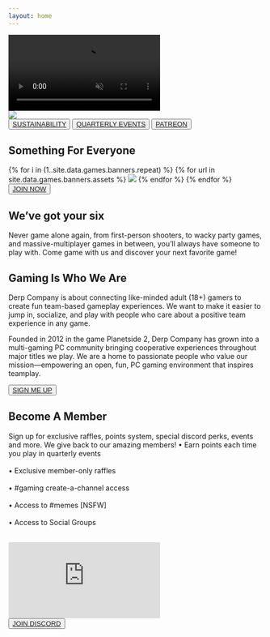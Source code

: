 ```yaml
---
layout: home
---
```


<div>
  <div id="backgroundVideoContainer">
    <video autoplay muted loop id="backgroundVideo">
      <source src="{{ site.baseurl }}/public/video/banner-video.mp4" type="video/mp4">
    </video>
    <div id="videoHeader">
      <img class="headervidlink" src="{{ site.baseurl }}/public/img/logo-splash.png">
    </div>
  </div>
  <div class="sectionTriButton">
    <button class="triButton backgroundImageDark triButtonBackground1">
      <a href="{{ site.baseurl }}/sustainability/">SUSTAINABILITY</a>
    </button>
    <button class="triButton backgroundImageDark triButtonBackground2">
      <a href="{{ site.baseurl }}/events/">QUARTERLY EVENTS</a>
    </button>
    <button class="triButton backgroundImageDark triButtonBackground3">
      <a href="{{ site.baseurl }}/patreon/">PATREON</a>
    </button>
  </div>
  <div class="sectionGameCatalog">
    <div class="section verticalPaddingXLarge">
      <div class="sectionColumnFullWidth">
        <h2>Something For Everyone</h2>
      </div>
    </div>
    <div class="sectionGameRow">
      {% for i in (1..site.data.games.banners.repeat) %}
        {% for url in site.data.games.banners.assets %}
          <img class="gameCatalogItem" src="{{ site.baseurl }}/public/img/{{ url }}">
        {% endfor %}
      {% endfor %}      
    </div>
  </div>
</div>

<div id="container">
  <div id="content">
    <div class="heightXXLarge"></div>
    <div class="section hideTopBorder backgroundGame1 backgroundImageDark backgroundImageTop sectionBorderTop sectionBorderBottom">
      <div class="sectionColumnSub">
        <button class="navButton">
          <a href="{{ site.baseurl }}/support/">JOIN NOW</a>
        </button>
      </div>
      <div class="sectionColumnMain">
        <h2>We’ve got your six</h2>
        <p class="bold">Never game alone again, from first-person shooters, to wacky party games, and massive-multiplayer games in between, you’ll always have someone to play with. Come game with us and discover your next favorite game!</p>
      </div>
    </div>
    <div class="section backgroundGame2 backgroundImageDark backgroundImageTop sectionBorderTop sectionBorderBottom">
      <div class="sectionColumnMain">
        <h2>Gaming Is Who We Are</h2>
        <p class="bold">Derp Company is about connecting like-minded adult (18+) gamers to create fun team-based gameplay experiences. We want to make it easier to jump in, socialize, and play with people who care about a positive team experience in any game.</p> 
        <p class="bold">Founded in 2012 in the game Planetside 2, Derp Company has grown into a multi-gaming PC community bringing cooperative experiences throughout major titles we play. We are a home to passionate people who value our mission—empowering an open, fun, PC gaming environment that inspires teamplay.</p>
      </div>
      <div class="sectionColumnSub">
      </div>
    </div>
    <div class="section sectionBorderTop sectionBorderBottom">
      <div class="sectionColumnSub">
        <button class="navButton">
          <a href="{{ site.baseurl }}/support/">SIGN ME UP</a>
        </button>
      </div>
      <div class="sectionColumnMain">
        <h2>Become A Member</h2>
        <p class="bold">Sign up for exclusive raffles, points system, special discord perks, events and more. We give back to our amazing members!
          •  Earn points each time you play in quarterly events<br><br>
          •  Exclusive member-only raffles<br><br>
          •  #gaming create-a-channel access<br><br>
          •  Access to #memes [NSFW]<br><br>
          •  Access to Social Groups<br><br>
        </p>
      </div>
    </div>
    <div class="section">
      <div class="sectionColumnMain">
        <iframe id="discordEmbed" src="https://discord.com/widget?id=154310693171101697&theme=dark" allowtransparency="true" frameborder="0" sandbox="allow-popups allow-popups-to-escape-sandbox allow-same-origin allow-scripts"></iframe>
      </div>
      <div class="sectionColumnSub">
        <button class="navButton">
          <a href="http://discord.derpcompany.com/">JOIN DISCORD</a>
        </button>
      </div>
    </div>
  </div>
</div>